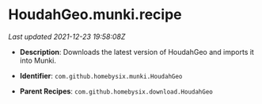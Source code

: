 # HoudahGeo.munki.recipe

_Last updated 2021-12-23 19:58:08Z_

- **Description**: Downloads the latest version of HoudahGeo and imports it into Munki.

- **Identifier**: `com.github.homebysix.munki.HoudahGeo`

- **Parent Recipes**: `com.github.homebysix.download.HoudahGeo`